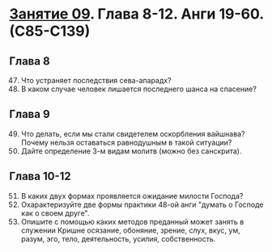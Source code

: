 # [Занятие 09](lessons/9.md). Глава 8-12. Анги 19-60. (С85-С139)

## Глава 8

47. Что устраняет последствия сева-апарадх?
48. В каком случае человек лишается последнего шанса на спасение?

## Глава 9

49. Что делать, если мы стали свидетелем оскорбления вайшнава? Почему нельзя оставаться равнодушным в такой ситуации?
50. Дайте определение 3-м видам молитв (можно без санскрита).

## Глава 10-12

51. В каких двух формах проявляется ожидание милости Господа?
52. Охарактеризуйте две формы практики 48-ой анги "думать о Господе как о своем друге".
53. Опишите с помощью каких методов преданный может занять в служении Кришне осязание, обоняние, зрение, слух, вкус, ум, разум, эго, тело, деятельность, усилия, собственность.

